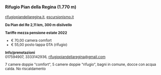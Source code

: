 #### Rifugio Pian della Regina (1.770 m)

<small>

<a href="https://www.rifugiopiandellaregina.it/dormire" target="_blank">rifugiopiandellaregina.it</a>,
<a href="https://www.escursionismo.it/rifugi-bivacchi/pian-regina-pian-melz%C3%A9-15592" target="_blank">escursionismo.it</a>

**Da Pian del Re 2,11 km, 300 m dislivello**

**Tariffe mezza pensione estate 2022**<br>
- € 70,00 camera comfort
- € 55,00 posto tappa GTA (rifugio)

**Info/prenotazioni**<br>
017594907, 3333142936, ​rifugiopiandellaregina@gmail.com

7 camere doppie "comfort", 5 camere doppie "rifugio",
bagni in comune, docce con acqua calda.
No riscaldamento

</small>

